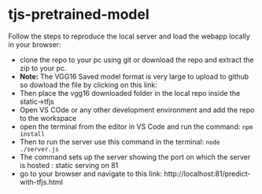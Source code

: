 # tjs-pretrained-model

Follow the steps to reproduce the local server and load the webapp locally in your browser:  
* clone the repo to your pc using git or download the repo and extract the zip to your pc.
* **Note:** The VGG16 Saved model format is very large to upload to github so dowload the file by clicking on this link: 
* Then place the vgg16 downloaded folder in the local repo inside the static->tfjs
* Open VS COde or any other development environment and add the repo to the workspace
* open the terminal from the editor in VS Code and run the command: `npm install`
* Then to run the server use this command in the terminal: `node ./server.js`
* The command sets up the server showing the port on which the server is hosted : static serving on 81
* go to your browser and navigate to this link: http://localhost:81/predict-with-tfjs.html

